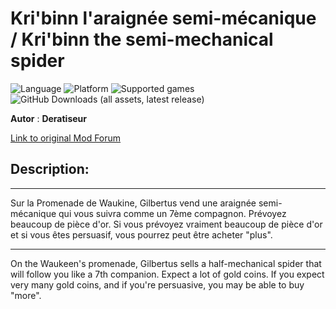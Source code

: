 # Kri'binn l'araignée semi-mécanique / Kri'binn the semi-mechanical spider

![Language](https://img.shields.io/static/v1?label=language&message=english%20%7C%20french%20%7C%20&color=informational)
![Platform](https://img.shields.io/static/v1?label=platform&message=windows%20%7C%20macOS%20%7C%20Linux%20%7C%20&color=informational)
![Supported games](https://img.shields.io/static/v1?label=supported%20games&message=BG2EE%20%7C%20EET%20%7C%20IWDEE%20%7C&20&color=dodgerblue)
![GitHub Downloads (all assets, latest release)](https://img.shields.io/github/downloads/Deratiseur/Gilbertus/total)

**Autor** : **Deratiseur**

[Link to original Mod Forum](https://www.baldursgateworld.fr/viewtopic.php?t=34676)

## Description:
-------------

Sur la Promenade de Waukine, Gilbertus vend une araignée semi-mécanique qui vous suivra comme un 7ème compagnon. Prévoyez beaucoup de pièce d'or.
Si vous prévoyez vraiment beaucoup de pièce d'or et si vous êtes persuasif, vous pourrez peut être acheter "plus".
__________________

On the Waukeen's promenade, Gilbertus sells a half-mechanical spider that will follow you like a 7th companion. Expect a lot of gold coins.
If you expect very many gold coins, and if you're persuasive, you may be able to buy "more".
